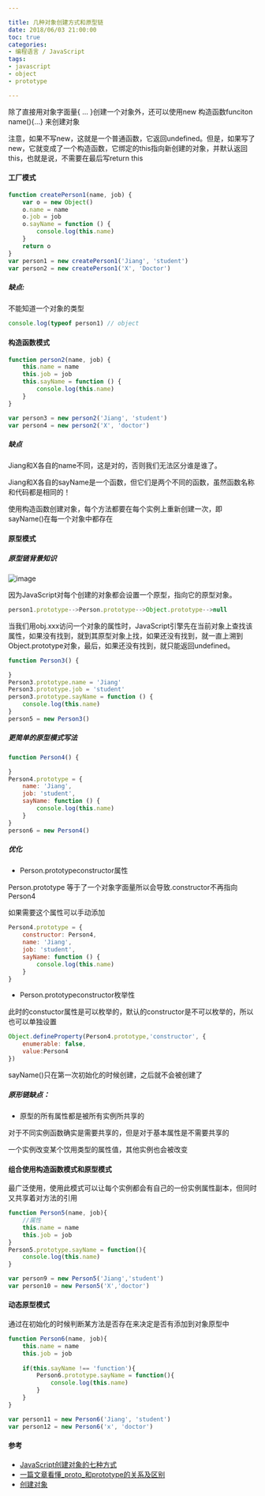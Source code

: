 ```yaml
---

title: 几种对象创建方式和原型链
date: 2018/06/03 21:00:00
toc: true
categories:
- 编程语言 / JavaScript
tags:
- javascript
- object
- prototype

---
```


除了直接用对象字面量{ ... }创建一个对象外，还可以使用new 构造函数funciton name(){...} 来创建对象

注意，如果不写new，这就是一个普通函数，它返回undefined。但是，如果写了new，它就变成了一个构造函数，它绑定的this指向新创建的对象，并默认返回this，也就是说，不需要在最后写return this


#### 工厂模式
```js
function createPerson1(name, job) {
    var o = new Object()
    o.name = name
    o.job = job
    o.sayName = function () {
        console.log(this.name)
    }
    return o
}
var person1 = new createPerson1('Jiang', 'student')
var person2 = new createPerson1('X', 'Doctor')
```

<!--more-->


##### 缺点:

不能知道一个对象的类型

```js
console.log(typeof person1) // object
```

#### 构造函数模式

```js
function person2(name, job) {
    this.name = name
    this.job = job
    this.sayName = function () {
        console.log(this.name)
    }
}

var person3 = new person2('Jiang', 'student')
var person4 = new person2('X', 'doctor')
```

##### 缺点

Jiang和X各自的name不同，这是对的，否则我们无法区分谁是谁了。

Jiang和X各自的sayName是一个函数，但它们是两个不同的函数，虽然函数名称和代码都是相同的！

使用构造函数创建对象，每个方法都要在每个实例上重新创建一次，即sayName()在每一个对象中都存在


#### 原型模式

##### 原型链背景知识

![image](https://cdn.showthink.cn/img/1.png)

因为JavaScript对每个创建的对象都会设置一个原型，指向它的原型对象。

```js
person1.prototype-->Person.prototype-->Object.prototype-->null
```

当我们用obj.xxx访问一个对象的属性时，JavaScript引擎先在当前对象上查找该属性，如果没有找到，就到其原型对象上找，如果还没有找到，就一直上溯到Object.prototype对象，最后，如果还没有找到，就只能返回undefined。

```js
function Person3() {

}
Person3.prototype.name = 'Jiang'
Person3.prototype.job = 'student'
person3.prototype.sayName = function () {
    console.log(this.name)
}
person5 = new Person3()
```

##### 更简单的原型模式写法

```js
function Person4() {

}
Person4.prototype = {
    name: 'Jiang',
    job: 'student',
    sayName: function () {
        console.log(this.name)
    }
}
person6 = new Person4()
```

##### 优化

- Person.prototypeconstructor属性

Person.prototype 等于了一个对象字面量所以会导致.constructor不再指向Person4

如果需要这个属性可以手动添加

```js
Person4.prototype = {
    constructor: Person4,
    name: 'Jiang',
    job: 'student',
    sayName: function () {
        console.log(this.name)
    }
}
```
- Person.prototypeconstructor枚举性

此时的constuctor属性是可以枚举的，默认的constructor是不可以枚举的，所以也可以单独设置

```js
Object.defineProperty(Person4.prototype,'constructor', {
    enumerable: false,
    value:Person4
})

```
sayName()只在第一次初始化的时候创建，之后就不会被创建了


##### 原形链缺点：

- 原型的所有属性都是被所有实例所共享的

对于不同实例函数确实是需要共享的，但是对于基本属性是不需要共享的

一个实例改变某个饮用类型的属性值，其他实例也会被改变

#### 组合使用构造函数模式和原型模式

最广泛使用，使用此模式可以让每个实例都会有自己的一份实例属性副本，但同时又共享着对方法的引用

```js
function Person5(name, job){
    //属性
    this.name = name
    this.job = job
}
Person5.prototype.sayName = function(){
    console.log(this.name)
}

var person9 = new Person5('Jiang','student')
var person10 = new Person5('X','doctor')

```

#### 动态原型模式

通过在初始化的时候判断某方法是否存在来决定是否有添加到对象原型中

```js
function Person6(name, job){
    this.name = name
    this.job = job
    
    if(this.sayName !== 'function'){
        Person6.prototype.sayName = function(){
            console.log(this.name)
        }
    }
}

var person11 = new Person6('Jiang', 'student')
var person12 = new Person6('x', 'doctor')
```

#### 参考

- [JavaScript创建对象的七种方式](https://xxxgitone.github.io/2017/06/10/JavaScript%E5%88%9B%E5%BB%BA%E5%AF%B9%E8%B1%A1%E7%9A%84%E4%B8%83%E7%A7%8D%E6%96%B9%E5%BC%8F/)
- [一篇文章看懂_proto_和prototype的关系及区别](https://xxxgitone.github.io/2017/06/08/%E4%B8%80%E7%AF%87%E6%96%87%E7%AB%A0%E7%9C%8B%E6%87%82-proto-%E5%92%8Cprototype%E7%9A%84%E5%85%B3%E7%B3%BB%E5%8F%8A%E5%8C%BA%E5%88%AB/)
- [创建对象](https://www.liaoxuefeng.com/wiki/001434446689867b27157e896e74d51a89c25cc8b43bdb3000/0014344997235247b53be560ab041a7b10360a567422a78000)

